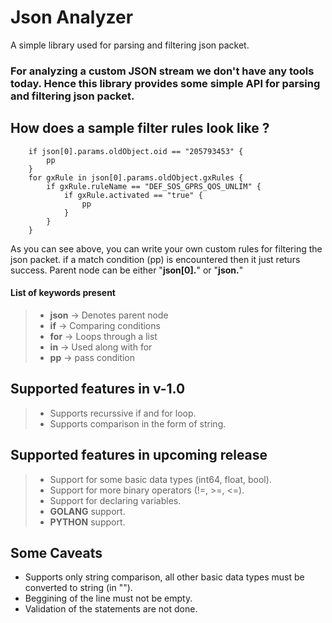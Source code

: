 # Json Analyzer
A simple library used for parsing and filtering json packet.

### For analyzing a custom JSON stream we don't have any tools today. Hence this library provides some simple API for parsing and filtering json packet.

## How does a sample filter rules look like ?
```if json[0].method == "object.updated" {
    if json[0].params.oldObject.oid == "205793453" {
        pp
    }
    for gxRule in json[0].params.oldObject.gxRules {
        if gxRule.ruleName == "DEF_SOS_GPRS_QOS_UNLIM" {
            if gxRule.activated == "true" {
                pp
            }
        }
    }
```
    
As you can see above, you can write your own custom rules for filtering the json packet. if a match condition (pp) is encountered then it just returs success.
Parent node can be either "**json[0].**" or "**json.**"

#### List of keywords present 

> * **json**   -> Denotes parent node
> * **if**     -> Comparing conditions
> * **for**    -> Loops through a list
> * **in**     -> Used along with for
> * **pp**     -> pass condition

## Supported features in v-1.0

> * Supports recurssive if and for loop.
> * Supports comparison in the form of string.

## Supported features in upcoming release

> * Support for some basic data types (int64, float, bool).
> * Support for more binary operators (!=, >=, <=).
> * Support for declaring variables.
> * **GOLANG** support.
> * **PYTHON** support.

## Some Caveats
* Supports only string comparison, all other basic data types must be converted to string (in "").
* Beggining of the line must not be empty.
* Validation of the statements are not done.
